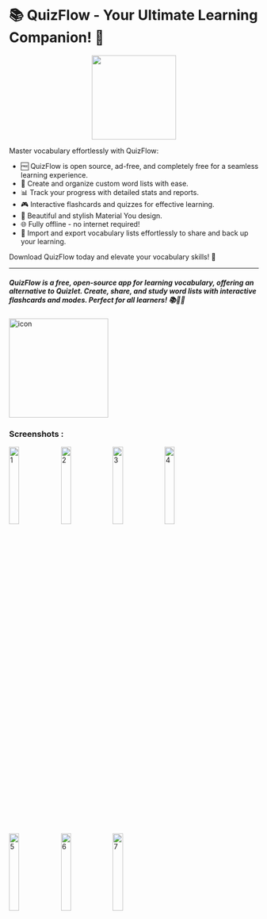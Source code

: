# 📚 QuizFlow - Your Ultimate Learning Companion! 🧠
<a href='https://play.google.com/store/apps/details?id=jdm.apps.quizflow'>
  <center><img src="https://github.com/judemont/reciper/assets/96385330/1e08569e-4450-4ba4-ac56-b06b43bb445a" width="170"></center>
</a>


Master vocabulary effortlessly with QuizFlow:

- 🆓 QuizFlow is open source, ad-free, and completely free for a seamless learning experience.
- 📝 Create and organize custom word lists with ease.
- 📊 Track your progress with detailed stats and reports.
- 🎮 Interactive flashcards and quizzes for effective learning.
- 🎨 Beautiful and stylish Material You design.
- 🌐 Fully offline - no internet required!
- 🔄 Import and export vocabulary lists effortlessly to share and back up your learning.

Download QuizFlow today and elevate your vocabulary skills! 🌟
 
 ---
##### QuizFlow is a free, open-source app for learning vocabulary, offering an alternative to Quizlet. Create, share, and study word lists with interactive flashcards and modes. Perfect for all learners! 📚🧠✨ 
<img src='https://github.com/user-attachments/assets/16e2ce0f-37a1-45a8-8498-63b82954f55d' alt='icon' width="200" />



### Screenshots :

<img src="https://github.com/user-attachments/assets/aeb1519b-3c15-4ea5-9bde-47b26a9636f9" width="20%" alt="1">
<img src="https://github.com/user-attachments/assets/503bbf77-26a1-44ce-8e83-928fceb92b4d" width="20%" alt="2">
<img src="https://github.com/user-attachments/assets/f192be3b-e474-4298-9cfc-51e02100f8d5" width="20%" alt="3">
<img src="https://github.com/user-attachments/assets/3b2fc423-ad36-44a8-8e9d-fc641bad919e" width="20%" alt="4">
<img src="https://github.com/user-attachments/assets/75060841-aa84-4573-8ccb-5acaaa872b19" width="20%" alt="5">
<img src="https://github.com/user-attachments/assets/6103a6fc-830b-4864-8054-b5e650885ec2" width="20%" alt="6">
<img src="https://github.com/user-attachments/assets/198aa4f4-8819-415a-a58f-cd45130c09b6" width="20%" alt="7">

